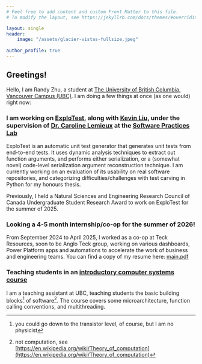 ```yaml
---
# Feel free to add content and custom Front Matter to this file.
# To modify the layout, see https://jekyllrb.com/docs/themes/#overriding-theme-defaults

layout: single 
header:
    image: "/assets/glacier-vistas-fullsize.jpeg"
    
author_profile: true
---
```


## Greetings!

Hello, I am Randy Zhu, a student at [The University of British Columbia, Vancouver Campus (UBC)](https://ubc.ca). I am doing a few things at once (as one would) right now:

### I am working on [ExploTest](https://github.com/kliu04/explotest), along with [Kevin Liu](https://github.com/kliu04), under the supervision of [Dr. Caroline Lemieux](https://www.carolemieux.com/) at the [Software Practices Lab](https://spl.cs.ubc.ca/)

ExploTest is an automatic unit test generator that generates unit tests from end-to-end tests. It uses dynamic analysis techniques to extract out function arguments, and performs either serialization, or a (somewhat novel) code-level serialization argument reconstruction technique. I am currently working on an evaluation of its usability on real software repositories, and categorizing difficulties/challenges with test carving in Python for my honours thesis.

Previously, I held a Natural Sciences and Engineering Research Council of Canada Undergraduate Student Research Award to work on ExploTest for the summer of 2025.
  
### Looking a 4-5 month internship/co-op for the summer of 2026!

From September 2024 to April 2025, I worked as a co-op at Teck Resources, soon to be Anglo Teck group, working on various dashboards, Power Platform apps and automations to accelerate the work of business and engineering teams. You can find a copy of my resume here: [main.pdf](/resume/main.pdf)

### Teaching students in an [introductory computer systems course](https://www.cs.ubc.ca/course-section/cpsc-213-102-2023w)

I am a teaching assistant at UBC, teaching students the basic building blocks[^1] of software[^2]. The course covers some microarchitecture, function calling conventions, and multithreading.

[^1]: you could go down to the transistor level, of course, but I am no physicist
[^2]: not computation, see [https://en.wikipedia.org/wiki/Theory_of_computation](https://en.wikipedia.org/wiki/Theory_of_computation)

